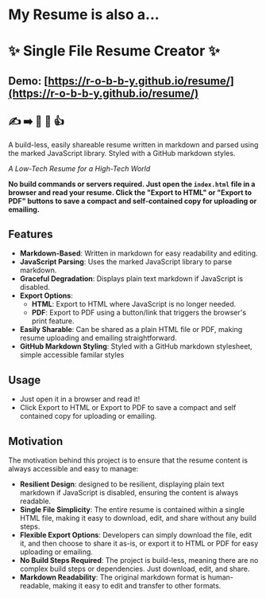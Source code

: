 # My Resume is also a...
# ✨ Single File Resume Creator ✨ 

## Demo: [https://r-o-b-b-y.github.io/resume/](https://r-o-b-b-y.github.io/resume/)

## ✍️ ➡️ 📄 👀 👍

A build-less, easily shareable resume written in markdown and parsed using the marked JavaScript library. Styled with a GitHub markdown styles.

 _A Low-Tech Resume for a High-Tech World_

**No build commands or servers required. Just open the `index.html` file in a browser and read your resume. Click the "Export to HTML" or "Export to PDF" buttons to save a compact and self-contained copy for uploading or emailing.**

## Features

- **Markdown-Based**: Written in markdown for easy readability and editing.
- **JavaScript Parsing**: Uses the marked JavaScript library to parse markdown.
- **Graceful Degradation**: Displays plain text markdown if JavaScript is disabled.
- **Export Options**:
  - **HTML**: Export to HTML where JavaScript is no longer needed.
  - **PDF**: Export to PDF using a button/link that triggers the browser's print feature.
- **Easily Sharable**: Can be shared as a plain HTML file or PDF, making resume uploading and emailing straightforward.
- **GitHub Markdown Styling**: Styled with a GitHub markdown stylesheet, simple accessible familar styles

## Usage

- Just open it in a browser and read it!
- Click Export to HTML or Export to PDF to save a compact and self contained copy for uploading or emailing.

## Motivation

The motivation behind this project is to ensure that the resume content is always accessible and easy to manage:

- **Resilient Design**: designed to be resilient, displaying plain text markdown if JavaScript is disabled, ensuring the content is always readable.
- **Single File Simplicity**: The entire resume is contained within a single HTML file, making it easy to download, edit, and share without any build steps.
- **Flexible Export Options**: Developers can simply download the file, edit it, and then choose to share it as-is, or export it to HTML or PDF for easy uploading or emailing.
- **No Build Steps Required**: The project is build-less, meaning there are no complex build steps or dependencies. Just download, edit, and share.
- **Markdown Readability**: The original markdown format is human-readable, making it easy to edit and transfer to other formats.
